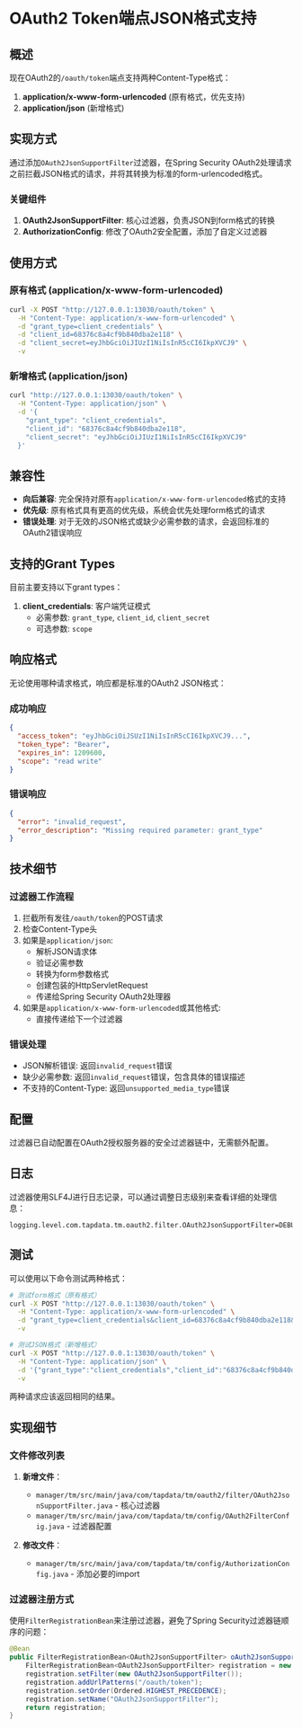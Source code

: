 # OAuth2 Token端点JSON格式支持

## 概述

现在OAuth2的`/oauth/token`端点支持两种Content-Type格式：

1. **application/x-www-form-urlencoded** (原有格式，优先支持)
2. **application/json** (新增格式)

## 实现方式

通过添加`OAuth2JsonSupportFilter`过滤器，在Spring Security OAuth2处理请求之前拦截JSON格式的请求，并将其转换为标准的form-urlencoded格式。

### 关键组件

1. **OAuth2JsonSupportFilter**: 核心过滤器，负责JSON到form格式的转换
2. **AuthorizationConfig**: 修改了OAuth2安全配置，添加了自定义过滤器

## 使用方式

### 原有格式 (application/x-www-form-urlencoded)

```bash
curl -X POST "http://127.0.0.1:13030/oauth/token" \
  -H "Content-Type: application/x-www-form-urlencoded" \
  -d "grant_type=client_credentials" \
  -d "client_id=68376c8a4cf9b840dba2e118" \
  -d "client_secret=eyJhbGciOiJIUzI1NiIsInR5cCI6IkpXVCJ9" \
  -v
```

### 新增格式 (application/json)

```bash
curl "http://127.0.0.1:13030/oauth/token" \
  -H "Content-Type: application/json" \
  -d '{
    "grant_type": "client_credentials",
    "client_id": "68376c8a4cf9b840dba2e118",
    "client_secret": "eyJhbGciOiJIUzI1NiIsInR5cCI6IkpXVCJ9"
  }'
```

## 兼容性

- **向后兼容**: 完全保持对原有`application/x-www-form-urlencoded`格式的支持
- **优先级**: 原有格式具有更高的优先级，系统会优先处理form格式的请求
- **错误处理**: 对于无效的JSON格式或缺少必需参数的请求，会返回标准的OAuth2错误响应

## 支持的Grant Types

目前主要支持以下grant types：

1. **client_credentials**: 客户端凭证模式
   - 必需参数: `grant_type`, `client_id`, `client_secret`
   - 可选参数: `scope`

## 响应格式

无论使用哪种请求格式，响应都是标准的OAuth2 JSON格式：

### 成功响应
```json
{
  "access_token": "eyJhbGciOiJSUzI1NiIsInR5cCI6IkpXVCJ9...",
  "token_type": "Bearer",
  "expires_in": 1209600,
  "scope": "read write"
}
```

### 错误响应
```json
{
  "error": "invalid_request",
  "error_description": "Missing required parameter: grant_type"
}
```

## 技术细节

### 过滤器工作流程

1. 拦截所有发往`/oauth/token`的POST请求
2. 检查Content-Type头
3. 如果是`application/json`:
   - 解析JSON请求体
   - 验证必需参数
   - 转换为form参数格式
   - 创建包装的HttpServletRequest
   - 传递给Spring Security OAuth2处理器
4. 如果是`application/x-www-form-urlencoded`或其他格式:
   - 直接传递给下一个过滤器

### 错误处理

- JSON解析错误: 返回`invalid_request`错误
- 缺少必需参数: 返回`invalid_request`错误，包含具体的错误描述
- 不支持的Content-Type: 返回`unsupported_media_type`错误

## 配置

过滤器已自动配置在OAuth2授权服务器的安全过滤器链中，无需额外配置。

## 日志

过滤器使用SLF4J进行日志记录，可以通过调整日志级别来查看详细的处理信息：

```properties
logging.level.com.tapdata.tm.oauth2.filter.OAuth2JsonSupportFilter=DEBUG
```

## 测试

可以使用以下命令测试两种格式：

```bash
# 测试form格式（原有格式）
curl -X POST "http://127.0.0.1:13030/oauth/token" \
  -H "Content-Type: application/x-www-form-urlencoded" \
  -d "grant_type=client_credentials&client_id=68376c8a4cf9b840dba2e118&client_secret=eyJhbGciOiJIUzI1NiIsInR5cCI6IkpXVCJ9" \
  -v

# 测试JSON格式（新增格式）
curl -X POST "http://127.0.0.1:13030/oauth/token" \
  -H "Content-Type: application/json" \
  -d '{"grant_type":"client_credentials","client_id":"68376c8a4cf9b840dba2e118","client_secret":"eyJhbGciOiJIUzI1NiIsInR5cCI6IkpXVCJ9"}' \
  -v
```

两种请求应该返回相同的结果。

## 实现细节

### 文件修改列表

1. **新增文件**：
   - `manager/tm/src/main/java/com/tapdata/tm/oauth2/filter/OAuth2JsonSupportFilter.java` - 核心过滤器
   - `manager/tm/src/main/java/com/tapdata/tm/config/OAuth2FilterConfig.java` - 过滤器配置

2. **修改文件**：
   - `manager/tm/src/main/java/com/tapdata/tm/config/AuthorizationConfig.java` - 添加必要的import

### 过滤器注册方式

使用`FilterRegistrationBean`来注册过滤器，避免了Spring Security过滤器链顺序的问题：

```java
@Bean
public FilterRegistrationBean<OAuth2JsonSupportFilter> oAuth2JsonSupportFilterRegistration() {
    FilterRegistrationBean<OAuth2JsonSupportFilter> registration = new FilterRegistrationBean<>();
    registration.setFilter(new OAuth2JsonSupportFilter());
    registration.addUrlPatterns("/oauth/token");
    registration.setOrder(Ordered.HIGHEST_PRECEDENCE);
    registration.setName("OAuth2JsonSupportFilter");
    return registration;
}
```
